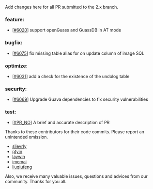 Add changes here for all PR submitted to the 2.x branch.

<!-- Please add the `changes` to the following location(feature/bugfix/optimize/test) based on the type of PR -->

### feature:
- [[#6020](https://github.com/seata/seata/pull/6020)] support openGuass and GuassDB in AT mode

### bugfix:
- [[#6075](https://github.com/seata/seata/pull/6075)] fix missing table alias for on update column of image SQL

### optimize:
- [[#6031](https://github.com/seata/seata/pull/6031)] add a check for the existence of the undolog table

### security:
- [[#6069](https://github.com/seata/seata/pull/6069)] Upgrade Guava dependencies to fix security vulnerabilities

### test:
- [[#PR_NO](https://github.com/seata/seata/pull/PR_NO)] A brief and accurate description of PR

Thanks to these contributors for their code commits. Please report an unintended omission.

<!-- Please make sure your Github ID is in the list below -->
- [slievrly](https://github.com/slievrly)
- [ptyin](https://github.com/ptyin)
- [laywin](https://github.com/laywin)
- [imcmai](https://github.com/imcmai)
- [liuqiufeng](https://github.com/liuqiufeng)

Also, we receive many valuable issues, questions and advices from our community. Thanks for you all.
